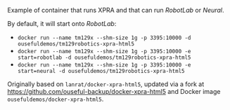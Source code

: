Example of container that runs XPRA and that can run *RobotLab* or *Neural*.

By default, it will start onto *RobotLab*:

- `docker run --name tm129x --shm-size 1g -p 3395:10000 -d ousefuldemos/tm129robotics-xpra-html5`
- `docker run --name tm129x --shm-size 1g -p 3395:10000 -e start=robotlab -d ousefuldemos/tm129robotics-xpra-html5`
- `docker run --name tm129x --shm-size 1g -p 3395:10000 -e start=neural -d ousefuldemos/tm129robotics-xpra-html5`

Originally based on `lanrat/docker-xpra-html5`, updated via a fork at https://github.com/ouseful-backup/docker-xpra-html5 and Docker image `ousefuldemos/docker-xpra-html5`.
